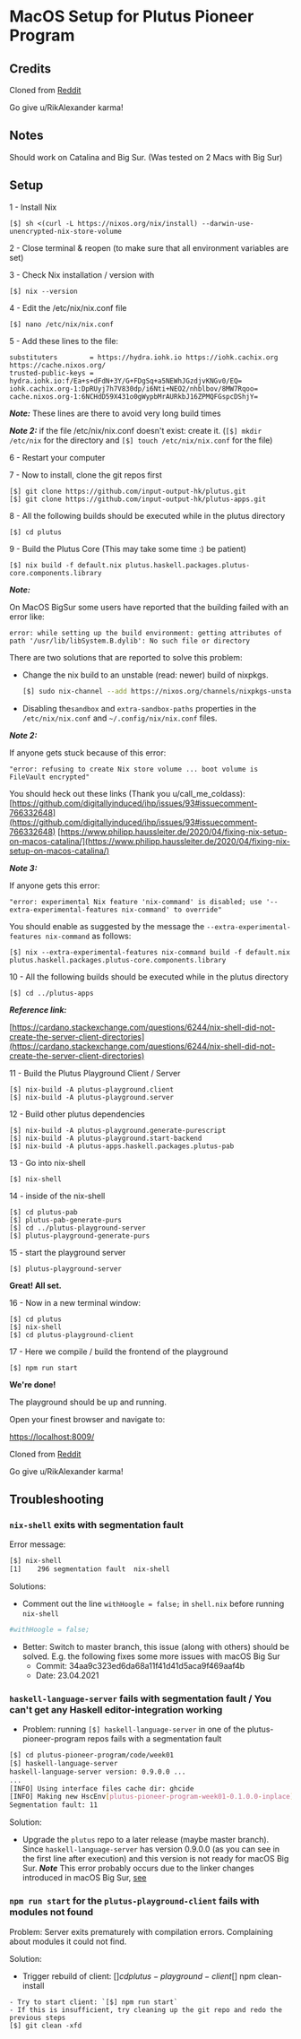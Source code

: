 # MacOS Setup for Plutus Pioneer Program

## Credits
Cloned from [Reddit](https://www.reddit.com/r/cardano/comments/mmzut6/macos_plutus_playground_build_instructions/)

Go give u/RikAlexander karma!

## Notes

Should work on Catalina and Big Sur. (Was tested on 2 Macs with Big Sur)

## Setup

1 - Install Nix

    [$] sh <(curl -L https://nixos.org/nix/install) --darwin-use-unencrypted-nix-store-volume


2 - Close terminal & reopen (to make sure that all environment variables are set)

3 - Check Nix installation / version with

    [$] nix --version


4 - Edit the /etc/nix/nix.conf file

    [$] nano /etc/nix/nix.conf


5 - Add these lines to the file:

    substituters        = https://hydra.iohk.io https://iohk.cachix.org https://cache.nixos.org/
    trusted-public-keys = hydra.iohk.io:f/Ea+s+dFdN+3Y/G+FDgSq+a5NEWhJGzdjvKNGv0/EQ= iohk.cachix.org-1:DpRUyj7h7V830dp/i6Nti+NEO2/nhblbov/8MW7Rqoo= cache.nixos.org-1:6NCHdD59X431o0gWypbMrAURkbJ16ZPMQFGspcDShjY=


_**Note:**_ These lines are there to avoid very long build times

_**Note 2:**_ if the file /etc/nix/nix.conf doesn't exist: create it. (`[$] mkdir /etc/nix` for the directory and `[$] touch /etc/nix/nix.conf` for the file)

6 - Restart your computer

7 - Now to install, clone the git repos first

    [$] git clone https://github.com/input-output-hk/plutus.git
    [$] git clone https://github.com/input-output-hk/plutus-apps.git


8 - All the following builds should be executed while in the plutus directory

    [$] cd plutus


9 - Build the Plutus Core (This may take some time :) be patient)

    [$] nix build -f default.nix plutus.haskell.packages.plutus-core.components.library


_**Note:**_

On MacOS BigSur some users have reported that the building failed with an error like:

    error: while setting up the build environment: getting attributes of path '/usr/lib/libSystem.B.dylib': No such file or directory


There are two solutions that are reported to solve this problem:
-  Change the nix build to an unstable (read: newer) build of nixpkgs.
    ```bash
    [$] sudo nix-channel --add https://nixos.org/channels/nixpkgs-unstable unstable
    ```

-  Disabling the`sandbox` and `extra-sandbox-paths` properties in the `/etc/nix/nix.conf` and `~/.config/nix/nix.conf` files.

_**Note 2:**_

If anyone gets stuck because of this error:

    "error: refusing to create Nix store volume ... boot volume is FileVault encrypted"

You should heck out these links (Thank you u/call_me_coldass):
[https://github.com/digitallyinduced/ihp/issues/93#issuecomment-766332648](https://github.com/digitallyinduced/ihp/issues/93#issuecomment-766332648)
[https://www.philipp.haussleiter.de/2020/04/fixing-nix-setup-on-macos-catalina/](https://www.philipp.haussleiter.de/2020/04/fixing-nix-setup-on-macos-catalina/)

_**Note 3:**_

If anyone gets this error:

    "error: experimental Nix feature 'nix-command' is disabled; use '--extra-experimental-features nix-command' to override"

You should enable as suggested by the message the `--extra-experimental-features nix-command` as follows:

    [$] nix --extra-experimental-features nix-command build -f default.nix plutus.haskell.packages.plutus-core.components.library

10 - All the following builds should be executed while in the plutus directory

    [$] cd ../plutus-apps
    
_**Reference link:**_

[https://cardano.stackexchange.com/questions/6244/nix-shell-did-not-create-the-server-client-directories](https://cardano.stackexchange.com/questions/6244/nix-shell-did-not-create-the-server-client-directories)

11 - Build the Plutus Playground Client / Server
    
    [$] nix-build -A plutus-playground.client
    [$] nix-build -A plutus-playground.server


12 - Build other plutus dependencies

    [$] nix-build -A plutus-playground.generate-purescript
    [$] nix-build -A plutus-playground.start-backend
    [$] nix-build -A plutus-apps.haskell.packages.plutus-pab


13 - Go into nix-shell

    [$] nix-shell


14 - inside of the nix-shell

    [$] cd plutus-pab
    [$] plutus-pab-generate-purs
    [$] cd ../plutus-playground-server
    [$] plutus-playground-generate-purs


15 - start the playground server

    [$] plutus-playground-server




**Great! All set.**



16 - Now in a new terminal window:

    [$] cd plutus
    [$] nix-shell
    [$] cd plutus-playground-client


17 - Here we compile / build the frontend of the playground

    [$] npm run start




**We're done!**

The playground should be up and running.

Open your finest browser and navigate to:

[https://localhost:8009/](https://localhost:8009/)

Cloned from [Reddit](https://www.reddit.com/r/cardano/comments/mmzut6/macos_plutus_playground_build_instructions/)

Go give u/RikAlexander karma!



## Troubleshooting


### `nix-shell` exits with segmentation fault

Error message:
```bash
[$] nix-shell
[1]    296 segmentation fault  nix-shell
```

Solutions:
- Comment out the line `withHoogle = false;` in `shell.nix` before running `nix-shell`
```nix
#withHoogle = false;
```
- Better: Switch to master branch, this issue (along with others) should be solved.
  E.g. the following fixes some more issues with macOS Big Sur
    - Commit: 34aa9c323ed6da68a11f41d41d5aca9f469aaf4b
    - Date: 23.04.2021


### `haskell-language-server` fails with segmentation fault / You can't get any Haskell editor-integration working

- Problem: running `[$] haskell-language-server` in one of the plutus-pioneer-program repos fails with a segmentation fault
```bash
[$] cd plutus-pioneer-program/code/week01
[$] haskell-language-server
haskell-language-server version: 0.9.0.0 ...
...
[INFO] Using interface files cache dir: ghcide
[INFO] Making new HscEnv[plutus-pioneer-program-week01-0.1.0.0-inplace]
Segmentation fault: 11
```

Solution:
- Upgrade the `plutus` repo to a later release (maybe master branch).
  Since `haskell-language-server` has version 0.9.0.0 (as you can see in the first line after execution) and this version is not ready for macOS Big Sur.
_**Note**_ This error probably occurs due to the linker changes introduced in macOS Big Sur, [see](https://github.com/input-output-hk/haskell.nix/issues/982)


### `npm run start` for the `plutus-playground-client` fails with modules not found

Problem: Server exits prematurely with compilation errors. Complaining about modules it could not find.

Solution:
- Trigger rebuild of client:
[$] cd plutus-playground-client
[$] npm clean-install
```
- Try to start client: `[$] npm run start`
- If this is insufficient, try cleaning up the git repo and redo the previous steps
[$] git clean -xfd
```
